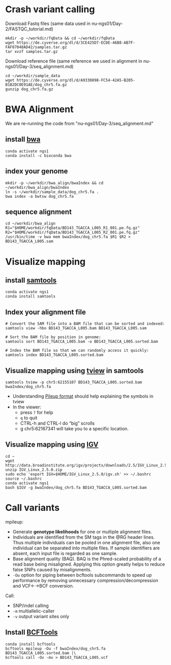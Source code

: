 Crash variant calling
=====================

Download Fastq files (same data used in nu-ngs01/Day-2/FASTQC_tutorial.md)
```
mkdir -p ~/workdir/fqData && cd ~/workdir/fqData
wget https://de.cyverse.org/dl/d/3CE425D7-ECDE-46B8-AB7F-FAF07048AD42/samples.tar.gz
tar xvzf samples.tar.gz
```


Download reference file (same reference we used in alignment in nu-ngs01/Day-3/seq_alignment.md)
```
cd ~/workdir/sample_data
wget https://de.cyverse.org/dl/d/A9330898-FC54-42A5-B205-B1B2DC0E91AE/dog_chr5.fa.gz
gunzip dog_chr5.fa.gz
```



BWA Alignment 
=============

We are re-running the code from "nu-ngs01/Day-3/seq_alignment.md"

## install [bwa](http://bio-bwa.sourceforge.net/bwa.shtml)
```
conda activate ngs1
conda install -c bioconda bwa 
```

## index your genome

```
mkdir -p ~/workdir/bwa_align/bwaIndex && cd ~/workdir/bwa_align/bwaIndex
ln -s ~/workdir/sample_data/dog_chr5.fa .
bwa index -a bwtsw dog_chr5.fa
```

## sequence alignment

```
cd ~/workdir/bwa_align
R1="$HOME/workdir/fqData/BD143_TGACCA_L005_R1_001.pe.fq.gz"
R2="$HOME/workdir/fqData/BD143_TGACCA_L005_R2_001.pe.fq.gz"
/usr/bin/time -v bwa mem bwaIndex/dog_chr5.fa $R1 $R2 > BD143_TGACCA_L005.sam
```


Visualize mapping
=================

## install [samtools](http://www.htslib.org/doc/samtools.html)
```
conda activate ngs1
conda install samtools
```

## Index your alignment file
```
# Convert the SAM file into a BAM file that can be sorted and indexed:
samtools view -hbo BD143_TGACCA_L005.bam BD143_TGACCA_L005.sam

# Sort the BAM file by position in genome:
samtools sort BD143_TGACCA_L005.bam -o BD143_TGACCA_L005.sorted.bam

# Index the BAM file so that we can randomly access it quickly:
samtools index BD143_TGACCA_L005.sorted.bam
```

## Visualize mapping using [tview](http://samtools.sourceforge.net/tview.shtml) in samtools
```
samtools tview -p chr5:62155107 BD143_TGACCA_L005.sorted.bam bwaIndex/dog_chr5.fa
```
- Understanding [Pileup format](https://en.wikipedia.org/wiki/Pileup_format) should help explaining the symbols in tview
- In the viewer: 
    * press `?` for help
    * `q` to quit
    * CTRL-h and CTRL-l do “big” scrolls
    * g chr5:62167341 will take you to a specific location. 


## Visualize mapping using [IGV](https://bioinformatics-ca.github.io/resources/IGV_Tutorial.pdf)

```
cd ~
wget http://data.broadinstitute.org/igv/projects/downloads/2.5/IGV_Linux_2.5.0.zip
unzip IGV_Linux_2.5.0.zip
sudo echo 'export IGV=$HOME/IGV_Linux_2.5.0/igv.sh' >> ~/.bashrc
source ~/.bashrc
conda activate ngs1
bash $IGV -g bwaIndex/dog_chr5.fa BD143_TGACCA_L005.sorted.bam
```

Call variants
=============

mpileup: 
- Generate **genotype likelihoods** for one or multiple alignment files. 
- Individuals are identified from the SM tags in the @RG header lines. Thus multiple individuals can be pooled in one alignment file, also one individual can be separated into multiple files. If sample identifiers are absent, each input file is regarded as one sample.
- Base alignment quality (BAQ). BAQ is the Phred-scaled probability of a read base being misaligned. Applying this option greatly helps to reduce false SNPs caused by misalignments.
- `-Ou` option for piping between bcftools subcommands to speed up performance by removing unnecessary compression/decompression and VCF←→BCF conversion.

Call: 
- SNP/indel calling 
- `-m` multiallelic-caller
- `-v` output variant sites only

## Install [BCFTools](http://www.htslib.org/doc/bcftools.html)
```
conda install bcftools
bcftools mpileup -Ou -f bwaIndex/dog_chr5.fa BD143_TGACCA_L005.sorted.bam |\
bcftools call -Ov -mv > BD143_TGACCA_L005.vcf
```
